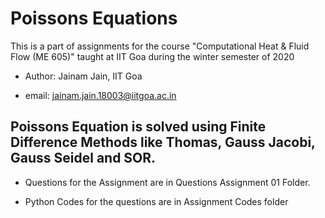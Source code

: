 # Poissons Equations 
This is a part of assignments for the course "Computational Heat & Fluid Flow (ME 605)" taught at IIT Goa during the winter semester of 2020

- Author: Jainam Jain, IIT Goa

- email: jainam.jain.18003@iitgoa.ac.in
## Poissons Equation is solved using Finite Difference Methods like Thomas, Gauss Jacobi, Gauss Seidel and SOR.

- Questions for the Assignment are in Questions Assignment 01 Folder.

- Python Codes for the questions are in Assignment Codes folder

